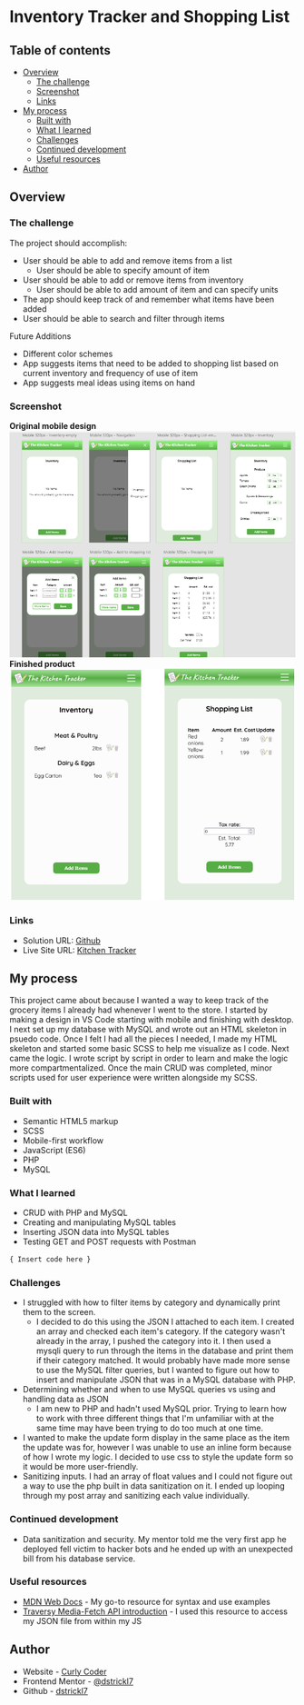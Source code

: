 # Inventory Tracker and Shopping List

## Table of contents

- [Overview](#overview)
  - [The challenge](#the-challenge)
  - [Screenshot](#screenshot)
  - [Links](#links)
- [My process](#my-process)
  - [Built with](#built-with)
  - [What I learned](#what-i-learned)
  - [Challenges](#challenges)
  - [Continued development](#continued-development)
  - [Useful resources](#useful-resources)
- [Author](#author)


## Overview

### The challenge

The project should accomplish: 

- User should be able to add and remove items from a list
  - User should be able to specify amount of item
- User should be able to add or remove items from inventory 
  - User should be able to add amount of item and can specify units 
- The app should keep track of and remember what items have been added 
- User should be able to search and filter through items 

Future Additions

- Different color schemes
- App suggests items that need to be added to shopping list based on current inventory and frequency of use of item
- App suggests meal ideas using items on hand 

### Screenshot

**Original mobile design**
![](/styles/images/design.png)
**Finished product**
![](/styles/images/screenshot.png)


### Links

- Solution URL: [Github](https://github.com/dstrickl7/inventory-tracker)
- Live Site URL: [Kitchen Tracker](address)

## My process
This project came about because I wanted a way to keep track of the grocery items I already had whenever I went to the store. I started by making a design in VS Code starting with mobile and finishing with desktop. I next set up my database with MySQL and wrote out an HTML skeleton in psuedo code. Once I felt I had all the pieces I needed, I made my HTML skeleton and started some basic SCSS to help me visualize as I code. Next came the logic. I wrote script by script in order to learn and make the logic more compartmentalized. Once the main CRUD was completed, minor scripts used for user experience were written alongside my SCSS.

### Built with

- Semantic HTML5 markup
- SCSS
- Mobile-first workflow
- JavaScript (ES6)
- PHP
- MySQL

### What I learned
- CRUD with PHP and MySQL
- Creating and manipulating MySQL tables
- Inserting JSON data into MySQL tables
- Testing GET and POST requests with Postman


```js
{ Insert code here }
```

### Challenges

- I struggled with how to filter items by category and dynamically print them to the screen.
  - I decided to do this using the JSON I attached to each item. I created an array and checked each item's category. If the category wasn't already in the array, I pushed the category into it. I then used a mysqli query to run through the items in the database and print them if their category matched. It would probably have made more sense to use the MySQL filter queries, but I wanted to figure out how to insert and manipulate JSON that was in a MySQL database with PHP.
- Determining whether and when to use MySQL queries vs using and handling data as JSON
  - I am new to PHP and hadn't used MySQL prior. Trying to learn how to work with three different things that I'm unfamiliar with at the same time may have been trying to do too much at one time.
- I wanted to make the update form display in the same place as the item the update was for, however I was unable to use an inline form because of how I wrote my logic. I decided to use css to style the update form so it would be more user-friendly.
- Sanitizing inputs. I had an array of float values and I could not figure out a way to use the php built in data sanitization on it. I ended up looping through my post array and sanitizing each value individually.

### Continued development

- Data sanitization and security. My mentor told me the very first app he deployed fell victim to hacker bots and he ended up with an unexpected bill from his database service.

### Useful resources

- [MDN Web Docs](https://developer.mozilla.org/en-US/) - My go-to resource for syntax and use examples
- [Traversy Media-Fetch API introduction](https://www.youtube.com/watch?v=Oive66jrwBs) - I used this resource to access my JSON file from within my JS

## Author

- Website - [Curly Coder](https://www.curlycoder.com)
- Frontend Mentor - [@dstrickl7](https://www.frontendmentor.io/profile/dstrickl7)
- Github - [dstrickl7](https://github.com/dstrickl7)
